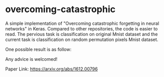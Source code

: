 # overcoming-catastrophic
A simple implementation of "Overcoming catastrophic forgetting in neural networks" in Keras. Compared to other repositories, the code is easier to read. The pervious task is classification on original Mnist dataset and the current task is classification on random permutation pixels Mnist dataset.

One possible result is as follow:

Any advice is welcomed!

Paper Link: https://arxiv.org/abs/1612.00796
